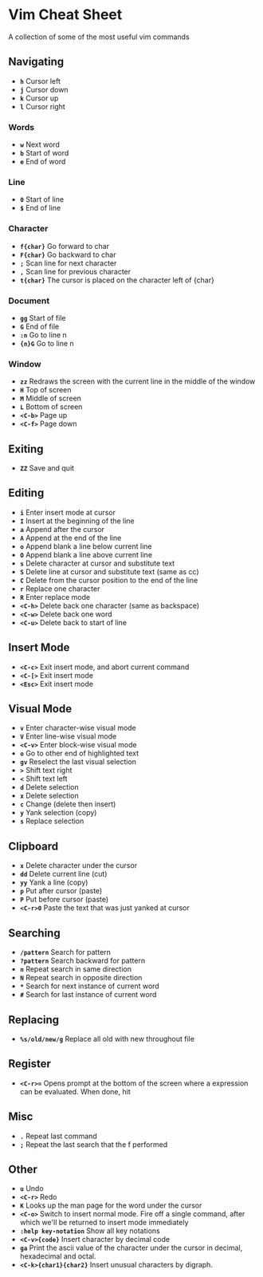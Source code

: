 # Vim Cheat Sheet

A collection of some of the most useful vim commands

## Navigating

* **`h`** Cursor left
* **`j`** Cursor down
* **`k`** Cursor up
* **`l`** Cursor right

### Words

* **`w`** Next word
* **`b`** Start of word
* **`e`** End of word

### Line

* **`0`** Start of line
* **`$`** End of line

### Character

* **`f{char}`** Go forward to char
* **`F{char}`** Go backward to char
* **`;`** Scan line for next character
* **`,`** Scan line for previous character
* **`t{char}`** The cursor is placed on the character left of {char}

### Document

* **`gg`** Start of file
* **`G`** End of file
* **`:n`** Go to line n
* **`{n}G`** Go to line n

### Window

* **`zz`** Redraws the screen with the current line in the middle of the window
* **`H`** Top of screen
* **`M`** Middle of screen
* **`L`** Bottom of screen
* **`<C-b>`** Page up
* **`<C-f>`** Page down

## Exiting

* **`ZZ`** Save and quit

## Editing

* **`i`** Enter insert mode at cursor
* **`I`** Insert at the beginning of the line
* **`a`** Append after the cursor
* **`A`** Append at the end of the line
* **`o`** Append blank a line below current line
* **`O`** Append blank a line above current line
* **`s`** Delete character at cursor and substitute text
* **`S`** Delete line at cursor and substitute text (same as cc)
* **`C`** Delete from the cursor position to the end of the line
* **`r`** Replace one character
* **`R`** Enter replace mode
* **`<C-h>`** Delete back one character (same as backspace)
* **`<C-w>`** Delete back one word
* **`<C-u>`** Delete back to start of line

## Insert Mode

* **`<C-c>`** Exit insert mode, and abort current command
* **`<C-[>`** Exit insert mode
* **`<Esc>`** Exit insert mode

## Visual Mode

* **`v`** Enter character-wise visual mode
* **`V`** Enter line-wise visual mode
* **`<C-v>`** Enter block-wise visual mode
* **`o`** Go to other end of highlighted text
* **`gv`** Reselect the last visual selection
* **`>`** Shift text right
* **`<`** Shift text left
* **`d`** Delete selection
* **`x`** Delete selection
* **`c`** Change (delete then insert)
* **`y`** Yank selection (copy)
* **`s`** Replace selection

## Clipboard

* **`x`** Delete character under the cursor
* **`dd`** Delete current line (cut)
* **`yy`** Yank a line (copy)
* **`p`** Put after cursor (paste)
* **`P`** Put  before cursor (paste)
* **`<C-r>0`** Paste the text that was just yanked at cursor

## Searching

* **`/pattern`** Search for pattern
* **`?pattern`** Search backward for pattern
* **`n`** Repeat search in same direction
* **`N`** Repeat search in opposite direction
* **`*`** Search for next instance of current word
* **`#`** Search for last instance of current word

## Replacing

* **`%s/old/new/g`** Replace all old with new throughout file

## Register

* **`<C-r>=`** Opens prompt at the bottom of the screen where a expression can be evaluated. When done, hit <CR>

## Misc

* **`.`** Repeat last command
* **`;`** Repeat the last search that the f performed

## Other

* **`u`** Undo
* **`<C-r>`** Redo
* **`K`** Looks up the man page for the word under the cursor
* **`<C-o>`** Switch to insert normal mode. Fire off a single command, after which we'll be returned to insert mode immediately
* **`:help key-notation`** Show all key notations
* **`<C-v>{code}`** Insert character by decimal code
* **`ga`** Print the ascii value of the character under the  cursor in decimal, hexadecimal and octal.
* **`<C-k>{char1}{char2}`** Insert unusual characters by digraph.

